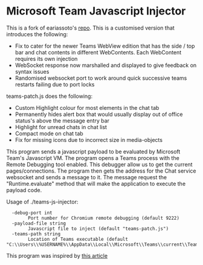 # Microsoft Team Javascript Injector

This is a fork of eariassoto's [repo](https://github.com/eariassoto/teams-js-injector). This is a customised version that introduces the following:

- Fix to cater for the newer Teams WebView edition that has the side / top bar and chat contents in different WebContents. Each WebContent requires its own injection
- WebSocket response now marshalled and displayed to give feedback on syntax issues
- Randomised websocket port to work around quick successive teams restarts failing due to port locks

teams-patch.js does the following:
- Custom Highlight colour for most elements in the chat tab
- Permanently hides alert box that would usually display out of office status's above the message entry bar
- Highlight for unread chats in chat list
- Compact mode on chat tab
- Fix for missing icons due to incorrect size in media-objects

This program sends a javascript payload to be evaluated by Microsoft Team's Javascript VM. The program opens a Teams process with the Remote Debugging tool enabled. This debugger allow us to get the current pages/connections. The program then gets the address for the Chat service websocket and sends a message to it. The message request the "Runtime.evaluate" method that will make the application to execute the payload code.

Usage of ./teams-js-injector:
```
  -debug-port int
        Port number for Chromium remote debugging (default 9222)
  -payload-file string
        Javascript file to inject (default "teams-patch.js")
  -teams-path string
        Location of Teams executable (default "C:\\Users\\%USERNAME%\\AppData\\Local\\Microsoft\\Teams\\current\\Teams.exe")
```

This program was inspired by [this article](https://medium.com/@dany74q/injecting-js-into-electron-apps-and-adding-rtl-support-for-microsoft-teams-d315dfb212a6)